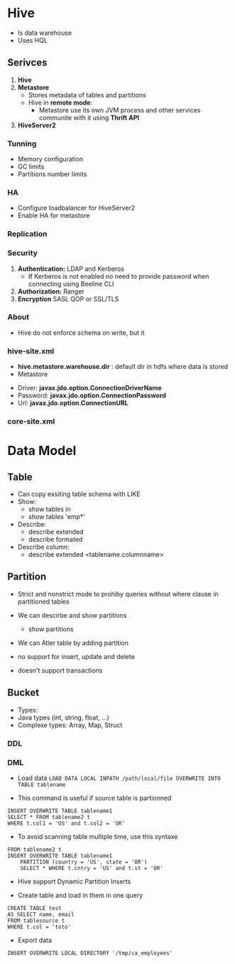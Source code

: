 # Hive

* Is data warehouse
* Uses HQL

## Serivces

1. **Hive**
2. **Metastore**
    * Stores metadata of tables and partitions  
    * Hive in **remote mode**:
        * Metastore use its own JVM process and other services communite with it using **Thrift API**
3. **HiveServer2**

### Tunning

* Memory configuration 
* GC limits 
* Partitions number limits 

### HA

* Configure loadbalancer for HiveServer2 
* Enable HA for metastore 

### Replication 

### Security 

1. **Authentication:** LDAP and Kerberos 
    * If Kerberos is not enabled no need to provide password when connecting using Beeline CLI 
2. **Authorization:** Ranger 
3. **Encryption** SASL QOP or SSL/TLS  

### About 

* Hive do not enforce schema on write, but it

### hive-site.xml
* **hive.metastore.warehouse.dir** : default dir in hdfs where data is stored
* Metastore 
 - Driver: **javax.jdo.option.ConnectionDriverName**
 - Password: **javax.jdo.option.ConnectionPassword**
 - Url: **javax.jdo.option.ConnectionURL**
 
 ### core-site.xml



Data Model 
==========

Table
-----
 - Can copy exsiting table schema with LIKE
 - Show: 
   - show tables in <namespace>
   - show tables 'emp*'
 - Describe: 
	- describe extended <tablename>
	- describe formated <tablename>
 - Describe column: 
 	- describe extended <tablename.columnname>


Partition 
----------
 - Strict and nonstrict mode to prohiby queries without where clause in partitioned tables

 - We can descirbe and show partitions
	-  show partitions <tablename>

 - We can Atler table by adding partition

- no support for insert, update and delete
- doesn't support transactions

Bucket
------

- Types: 
 - Java types (int, string, float, ...)
 - Complexe types: Array, Map, Struct



### DDL




### DML
- Load data
```LOAD DATA LOCAL INPATH /path/local/file OVERWRITE INTO TABLE tablename```

- This command is useful if source table is partionned

```
INSERT OVERWRITE TABLE tablename1
SELECT * FROM tablename2 t
WHERE t.col1 = 'US' and t.col2 = 'OR'
```
- To avoid scanning table multiple time, use this syntaxe

```
FROM tablename2 t
INSERT OVERWRITE TABLE tablename1
	PARTITION (country = 'US', state = 'OR') 
	SELECT * WHERE t.cntry = 'US' and t.st = 'OR'
```

- Hive support Dynamic Partition Inserts

- Create table and load in them in one query 

```
CREATE TABLE test
AS SELECT name, email 
FROM tablesource t
WHERE t.col = 'toto'
```

- Export data 

```INSERT OVERWRITE LOCAL DIRECTORY '/tmp/ca_employees'```

